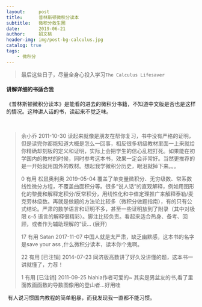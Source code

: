 ```yaml
---
layout:     post
title:      普林斯顿微积分读本
subtitle:   微积分救生圈
date:       2019-06-21
author:     招文桃
header-img: img/post-bg-calculus.jpg
catalog: true
tags:
    - 微积分
---
```


>  最后这些日子，尽量全身心投入学习`The Calculus Lifesaver`



#### 讲解详细的书适合我

​	《普林斯顿微积分读本》是能看的进去的微积分书籍，不知道中文版是否也是这样的情况。这种讲人话的书，读起来不觉乏味。

​	

> 余小乔 2011-10-30
> 读起来就像是朋友在帮你复习，书中没有严格的证明，但是读完你都能知道大概是怎么一回事，相反很多初级教材里面一上来就给你精确却刻板的定义和证明，实际上会把学生的信心乱棍打死。如果能在初学国内的教材的时候，同时参考这本书，效果一定会非常好。当然更推荐的是一开始就用国外的教材。想起我学微积分历史，眼泪就掉下来。。。
>
> 0 有用 松鼠奥利奥  2019-05-04
> 覆盖了单变量微积分、无穷级数、常系数线性微分方程，不覆盖曲面积分等。很多“说人话”的直观解释，例如用图形化的黎曼和解释定积分/反常积分，用线性化和中值定理推广来解释泰勒/麦克劳林级数。再就是做题的方法论比较多（微积分做题指南），有的只有公式结论。严肃的数学语言和证明不多，甚至一些证明放到了附录（其中对极限 ε-δ 语言的解释很精彩）。脚注比较负责。看起来适合热身、备考、回顾，或者作为辅助理解的“读... (展开)
>
> 17 有用 Satan  2017-11-07
> 中国人就是太严肃，缺乏幽默感，这本书的名字是save your ass ,什么微积分读本，读本你个鬼啊。
>
> 22 有用 [已注销]  2014-07-23
> 同济版高数讲了好久没讲懂的题，这本书一讲就懂了，力荐！
>
> 1 有用 [已注销]  2011-09-25
> hiahia作者可爱的~ 其实是男盆友的书,看了里面教画函数的导数图像用的登山者...好用哇

​	有人说习惯国内教程的简单粗暴，而我发现我一直都不能习惯。